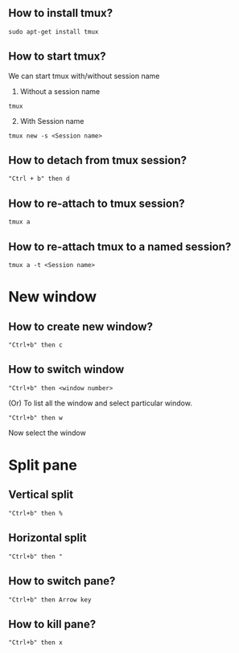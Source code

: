 ## How to install tmux?

```sudo apt-get install tmux```

## How to start tmux?

We can start tmux with/without session name
1. Without a session name

```
tmux
```
2. With Session name

```
tmux new -s <Session name>
```

## How to detach from tmux session?

```
"Ctrl + b" then d
````

## How to re-attach to tmux session?

```
tmux a
```

## How to re-attach tmux to a named session?

```
tmux a -t <Session name>
```
# New window

## How to create new window?

```
"Ctrl+b" then c
```

## How to switch window

```
"Ctrl+b" then <window number>
```

(Or)
To list all the window and select particular window.
```
"Ctrl+b" then w
```
Now select the window


# Split pane

## Vertical split
```
"Ctrl+b" then %
```

## Horizontal split

```
"Ctrl+b" then "
```

## How to switch pane?

```
"Ctrl+b" then Arrow key
```

## How to kill pane?

```
"Ctrl+b" then x
```

